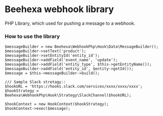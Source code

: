 # Beehexa webhook library

PHP Library, which used for pushing a message to a webhook.

### How to use the library 
```
$messageBuilder = new Beehexa\WebhookPhp\Hook\Data\MessageBuilder();
$messageBuilder->setText('product');
$messageBuilder->setEntityId('entity_id');
$messageBuilder->addField('event_name', 'update');
$messageBuilder->addField('entity_type', $this->getEntityName());
$messageBuilder->addField('entity_id', $entity->getId());
$message = $this->messageBuilder->build();

/// Sample Slack stretagy::
$hookURL = 'https://hooks.slack.com/services/xxxx/xxxx/xxxx';
$hookStrategy = Beehexa\WebhookPhp\Hook\Strategy\SlackChannel($hookURL);

$hookContext = new HookContext($hookStrategy);
$hookContext->exec($message);
```
